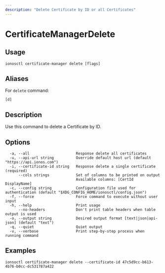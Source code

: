 ```yaml
---
description: "Delete Certificate by ID or all Certificates"
---
```


# CertificateManagerDelete

## Usage

```text
ionosctl certificate-manager delete [flags]
```

## Aliases

For `delete` command:

```text
[d]
```

## Description

Use this command to delete a Certificate by ID.

## Options

```text
  -a, --all                     Response delete all certificates
  -u, --api-url string          Override default host url (default "https://api.ionos.com")
  -i, --certificate-id string   Response delete a single certificate (required)
      --cols strings            Set of columns to be printed on output 
                                Available columns: [CertId DisplayName]
  -c, --config string           Configuration file used for authentication (default "$XDG_CONFIG_HOME/ionosctl/config.json")
  -f, --force                   Force command to execute without user input
  -h, --help                    Print usage
      --no-headers              Don't print table headers when table output is used
  -o, --output string           Desired output format [text|json|api-json] (default "text")
  -q, --quiet                   Quiet output
  -v, --verbose                 Print step-by-step process when running command
```

## Examples

```text
ionsoctl certificate-manager delete --certificate-id 47c5d9cc-b613-4b76-b0cc-dc531787a422
```

